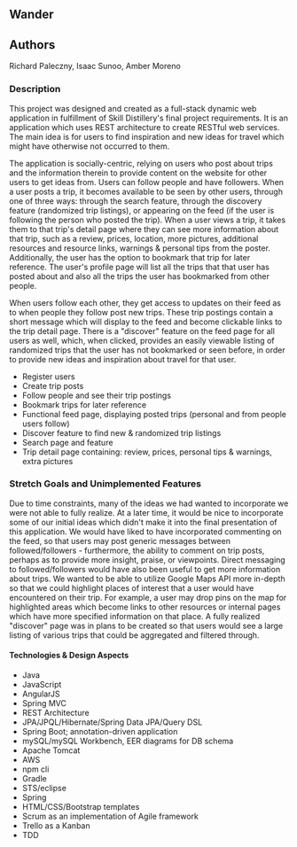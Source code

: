 ## Wander

## Authors
Richard Paleczny, Isaac Sunoo, Amber Moreno

### Description
This project was designed and created as a full-stack dynamic web application in fulfillment of Skill Distillery's final project requirements. It is an application which uses REST architecture to create RESTful web services. The main idea is for users to find inspiration and new ideas for travel which might have otherwise not occurred to them.

The application is socially-centric, relying on users who post about trips and the information therein to provide content on the website for other users to get ideas from. Users can follow people and have followers. When a user posts a trip, it becomes available to be seen by other users,  through one of three ways: through the search feature, through the discovery feature (randomized trip listings), or appearing on the feed (if the user is following the person who posted the trip). When a user views a trip, it takes them to that trip's detail page where they can see more information about that trip, such as a review, prices, location, more pictures, additional resources and resource links, warnings & personal tips from the poster. Additionally, the user has the option to bookmark that trip for later reference. The user's profile page will list all the trips that that user has posted about and also all the trips the user has bookmarked from other people.

When users follow each other, they get access to updates on their feed as to when people they follow post new trips. These trip postings contain a short message which will display to the feed and become clickable links to the trip detail page. There is a "discover" feature on the feed page for all users as well, which, when clicked, provides an easily viewable listing of randomized trips that the user has not bookmarked or seen before, in order to provide new ideas and inspiration about travel for that user.

* Register users
* Create trip posts
* Follow people and see their trip postings
* Bookmark trips for later reference
* Functional feed page, displaying posted trips (personal and from people users follow)
* Discover feature to find new & randomized trip listings
* Search page and feature
* Trip detail page containing: review, prices, personal tips & warnings, extra pictures

### Stretch Goals and Unimplemented Features
Due to time constraints, many of the ideas we had wanted to incorporate we were not able to fully realize. At a later time, it would be nice to incorporate some of our initial ideas which didn't make it into the final presentation of this application. We would have liked to have incorporated commenting on the feed, so that users may post generic messages between followed/followers - furthermore, the ability to comment on trip posts, perhaps as to provide more insight, praise, or viewpoints. Direct messaging to followed/followers would have also been useful to get more information about trips. We wanted to be able to utilize Google Maps API more in-depth so that we could highlight places of interest that a user would have encountered on their trip. For example, a user may drop pins on the map for highlighted areas which become links to other resources or internal pages which have more specified information on that place. A fully realized "discover" page was in plans to be created so that users would see a large listing of various trips that could be aggregated and filtered through.

#### Technologies & Design Aspects
* Java
* JavaScript
* AngularJS
* Spring MVC
* REST Architecture
* JPA/JPQL/Hibernate/Spring Data JPA/Query DSL
* Spring Boot; annotation-driven application
* mySQL/mySQL Workbench, EER diagrams for DB schema
* Apache Tomcat
* AWS
* npm cli
* Gradle
* STS/eclipse
* Spring
* HTML/CSS/Bootstrap templates
* Scrum as an implementation of Agile framework
* Trello as a Kanban
* TDD
